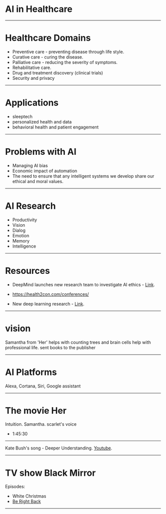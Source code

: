 # AI in Healthcare

---

# Healthcare Domains
* Preventive care - preventing disease through life style.
* Curative care - curing the disease.
* Palliative care - reducing the severity of symptoms.
* Rehabilitative care.
* Drug and treatment discovery (clinical trials)
* Security and privacy

---

# Applications
* sleeptech
* personalized health and data
* behavioral health and patient engagement

---

# Problems with AI
* Managing AI bias
* Economic impact of automation
* The need to ensure that any intelligent systems we develop share our ethical and moral values.

---
# AI Research
* Productivity
* Vision
* Dialog
* Emotion
* Memory
* Intelligence

---

# Resources

* DeepMind launches new research team to investigate AI ethics - [Link](https://www.theverge.com/2017/10/4/16417978/deepmind-ai-ethics-society-research-group).
 
* https://health2con.com/conferences/

* New deep learning research - [Link](http://www.metafilter.com/169839/the-most-important-part-of-learning-is-actually-forgetting).

---

# vision
Samantha from 'Her' helps with counting trees and brain cells
help with professional life. sent books to the publisher

---

# AI Platforms
Alexa, Cortana, Siri, Google assistant

---

# The movie Her
Intuition. Samantha. scarlet's voice
* 1:45:30

---

Kate Bush's song - Deeper Understanding. [Youtube](
  https://www.youtube.com/watch?v=nzqF_gBpS84).

---

# TV show Black Mirror
Episodes:
* White Christmas
* [Be Right Back](
  https://en.wikipedia.org/wiki/Be_Right_Back)

---
